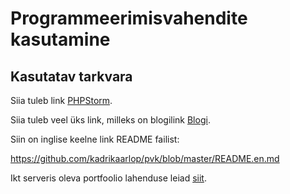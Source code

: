 # Programmeerimisvahendite kasutamine
## Kasutatav tarkvara
Siia tuleb link [PHPStorm](https://www.jetbrains.com/phpstorm/).

Siia tuleb veel üks link, milleks on blogilink [Blogi](https://blog.jetbrains.com/phpstorm/).

Siin on inglise keelne link README failist:

https://github.com/kadrikaarlop/pvk/blob/master/README.en.md

Ikt serveris oleva portfoolio lahenduse leiad [siit](http://kadrikaarlop.ikt.khk.ee/pvk/portfolio/).


